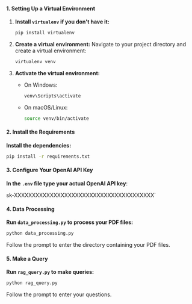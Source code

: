 #### 1. Setting Up a Virtual Environment

1. **Install `virtualenv` if you don't have it:**

   ```bash
   pip install virtualenv
   ```

2. **Create a virtual environment:**
   Navigate to your project directory and create a virtual environment:

   ```bash
   virtualenv venv
   ```

3. **Activate the virtual environment:**
   - On Windows:
     ```bash
     venv\Scripts\activate
     ```
   - On macOS/Linux:
     ```bash
     source venv/bin/activate
     ```

#### 2. Install the Requirements

**Install the dependencies:**

```bash
pip install -r requirements.txt
```

#### 3. Configure Your OpenAI API Key

**In the `.env` file type your actual OpenAI API key**:

sk-XXXXXXXXXXXXXXXXXXXXXXXXXXXXXXXXXXXXXXX`

#### 4. Data Processing

**Run `data_processing.py` to process your PDF files:**

```bash
python data_processing.py
```

Follow the prompt to enter the directory containing your PDF files.

#### 5. Make a Query

**Run `rag_query.py` to make queries:**

   ```bash
   python rag_query.py
   ```
Follow the prompt to enter your questions.